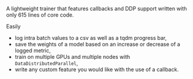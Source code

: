 A lightweight trainer that features callbacks and DDP support written with only
615 lines of core code.

Easily
  * log intra batch values to a csv as well as a tqdm progress bar,
  * save the weights of a model based on an increase or decrease of a logged metric,
  * train on multiple GPUs and multiple nodes with `DataDistributedParallel`,
  * write any custom feature you would like with the use of a callback.
